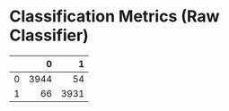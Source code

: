 # Classification Metrics (Raw Classifier)

|    |    0 |    1 |
|---:|-----:|-----:|
|  0 | 3944 |   54 |
|  1 |   66 | 3931 |

